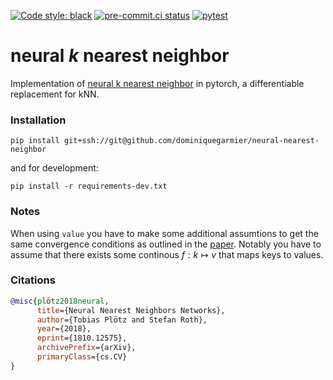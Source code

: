 [![Code style: black](https://img.shields.io/badge/code%20style-black-000000.svg)](https://github.com/psf/black) [![pre-commit.ci status](https://results.pre-commit.ci/badge/github/DominiqueGarmier/neural-nearest-neighbor/main.svg)](https://results.pre-commit.ci/latest/github/DominiqueGarmier/neural-nearest-neighbor/main) [![pytest](https://github.com/DominiqueGarmier/neural-nearest-neighbor/actions/workflows/test.yml/badge.svg)](https://github.com/DominiqueGarmier/neural-nearest-neighbor/actions/workflows/test.yml)

# neural $k$ nearest neighbor

Implementation of [neural k nearest neighbor](https://arxiv.org/abs/1810.12575) in pytorch, a differentiable replacement for kNN.

### Installation

```
pip install git+ssh://git@github.com/dominiquegarmier/neural-nearest-neighbor
```

and for development:

```
pip install -r requirements-dev.txt
```

### Notes

When using `value` you have to make some additional assumtions to get the same convergence conditions as outlined in the [paper](https://arxiv.org/abs/1810.12575).
Notably you have to assume that there exists some continous $f: k \mapsto v$ that maps keys to values.

### Citations

```bibtex
@misc{plötz2018neural,
      title={Neural Nearest Neighbors Networks},
      author={Tobias Plötz and Stefan Roth},
      year={2018},
      eprint={1810.12575},
      archivePrefix={arXiv},
      primaryClass={cs.CV}
}
```
